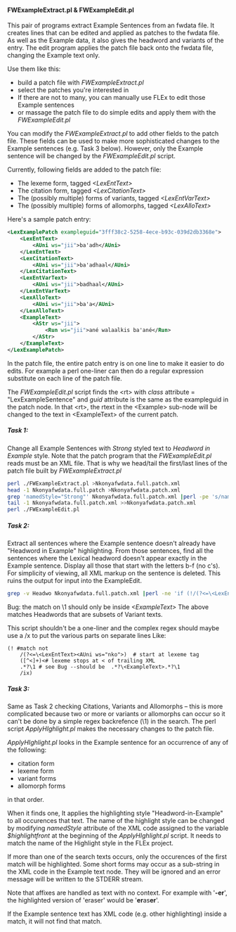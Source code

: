 #### FWExampleExtract.pl & FWExampleEdit.pl
This pair of programs extract Example Sentences from an fwdata file. It creates lines that can be edited and applied as patches to the fwdata file.
As well as the Example data, it also gives the headword and variants of the entry.
The edit program applies the patch file back onto the fwdata file, changing the Example text only.

Use them like this:
- build a patch file with *FWExampleExtract.pl*
- select the patches you're interested in
- If there are not to many, you can manually use FLEx to edit those Example sentences
- or massage the patch file to do simple edits and apply them with the *FWExampleEdit.pl*

You can modify the *FWExampleExtract.pl* to add other fields to the patch file.
These fields can be used to make more sophisticated changes to the Example sentences (e.g. Task 3 below).
However, only the Example sentence will be changed by the *FWExampleEdit.pl* script.

Currently, following fields are added to the patch file:
- The lexeme form, tagged *\<LexEntText\>*
- The citation form, tagged *\<LexCitationText\>*
- The (possibly multiple) forms of variants, tagged *\<LexEntVarText\>*
- The (possibly multiple) forms of allomorphs, tagged *\<LexAlloText\>*

Here's a sample patch entry:
````XML
<LexExamplePatch exampleguid="3fff38c2-5258-4ece-b93c-039d2db3368e">
	<LexEntText>
		<AUni ws="jii">ba'adh</AUni>
	</LexEntText>
	<LexCitationText>
		<AUni ws="jii">ba'adhaal</AUni>
	</LexCitationText>
	<LexEntVarText>
		<AUni ws="jii">badhaal</AUni>
	</LexEntVarText>
	<LexAlloText>
		<AUni ws="jii">ba'a</AUni>
	</LexAlloText>
	<ExampleText>
		<AStr ws="jii">
			<Run ws="jii">ané walaalkis ba'ané</Run>
		</AStr>
	</ExampleText>
</LexExamplePatch>
````
In the patch file, the entire patch entry is on one line to make it easier to do edits. For example a perl one-liner can then do a regular expression substitute on each line of the patch file.

The *FWExampleEdit.pl* script finds the \<rt\> with *class* attribute = "LexExampleSentence" and *guid* attribute is the same as the exampleguid in the patch node.
In that \<rt\>, the rtext in the \<Example\> sub-node will be changed to the text in \<ExampleText\> of the current patch.
##### Task 1:
Change all Example Sentences with *Strong* styled text to *Headword in Example* style. Note that the patch program that the *FWExampleEdit.pl* reads must be an XML file. That is why we head/tail the first/last lines of the patch file built by *FWExampleExtract.pl*
```bash
perl ./FWExampleExtract.pl >Nkonyafwdata.full.patch.xml
head -1 Nkonyafwdata.full.patch >Nkonyafwdata.patch.xml
grep 'namedStyle="Strong"' Nkonyafwdata.full.patch.xml |perl -pe 's/namedStyle="Strong"/namedStyle="Headword in Example"/g;' >>Nkonyafwdata.patch.xml
tail -1 Nkonyafwdata.full.patch.xml >>Nkonyafwdata.patch.xml
perl ./FWExampleEdit.pl
```
##### Task 2:
Extract all sentences where the Example sentence doesn't already have "Headword in Example" highlighting. From those sentences, find all the sentences where the Lexical headword doesn't appear exactly in the Example sentence. Display all those that start with the letters b-f (no c's). For simplicity of viewing, all XML markup on the sentence is deleted. This ruins the output for input into the ExampleEdit. 
```bash
grep -v Headwo Nkonyafwdata.full.patch.xml |perl -ne 'if (!/(?<=\<LexEntText><AUni ws="nko">)([^<]+)<.*?\1/i) { print  }'  |perl -pe 's/<(.)?(LexExamplePatch|AUni|AStr|Run)[^>]*>//g;' |sort |grep 'LexEntText>[bdeɛf]' |less
```
Bug: the match on \1 should only be inside *\<ExampleText\>* The above matches Headwords that are subsets of Variant texts.

This script shouldn't be a one-liner and the complex regex should maybe use a /x to put the various parts on separate lines Like:
```
(! #match not
	/(?<=\<LexEntText><AUni ws="nko">)  # start at lexeme tag
	([^<]+)<# lexeme stops at < of trailing XML
	.*?\1 # see Bug --should be  .*?\<ExampleText>.*?\1
	/ix)
```
##### Task 3:
Same as Task 2 checking Citations, Variants and Allomorphs &ndash; this is more complicated because two or more  or variants or allomorphs can occur so it can't be done by a simple regex backrefence (\1) in the search.
The perl script *ApplyHIghlight.pl* makes the necessary changes to the patch file.

*ApplyHIghlight.pl* looks in the Example sentence for an occurrence of any of the following:
 - citation form
 - lexeme form
 - variant forms
 - allomorph forms

 in that order.

When it finds one, It applies the highlighting style "Headword-in-Example" to all occurences that text.
The name of the highlight style can be changed by modifying *namedStyle* attribute of the XML code assigned to the variable *\$highlightfront* at the beginning of the *ApplyHIghlight.pl* script.
It needs to match the name of the Highlight style in the FLEx project.

If more than one of the search texts occurs, only the occurences of the first match will be highlighted.
Some short forms may occur as a sub-string in the XML code in the Example text node.
They will be ignored and an error message will be written to the STDERR stream.

Note that affixes are handled as text with no context. For example with '**-er**', the highlighted version of 'eraser' would be '**er**as**er**'.

If the Example sentence text has XML code (e.g. other highlighting) inside a match, it will not find that match.

